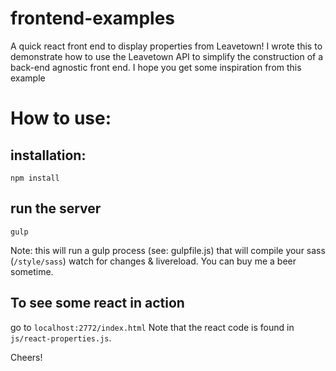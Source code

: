 # frontend-examples
A quick react front end to display properties from Leavetown!  I wrote this to demonstrate how to use the Leavetown API to simplify the construction of a back-end agnostic front end.  I hope you get some inspiration from this example

# How to use: 

## installation: 
` npm install `

## run the server
` gulp `

Note: this will run a gulp process (see: gulpfile.js) that will compile your sass (`/style/sass`) watch for changes & livereload.  You can buy me a beer sometime. 

## To see some react in action
go to `localhost:2772/index.html`
Note that the react code is found in `js/react-properties.js`.  

Cheers! 





